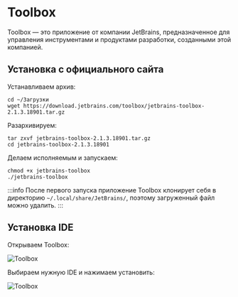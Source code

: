 # Toolbox

Toolbox — это приложение от компании JetBrains, предназначенное для управления инструментами и продуктами разработки, созданными этой компанией.

## Установка с официального сайта

Устанавливаем архив:

```shell
cd ~/Загрузки
wget https://download.jetbrains.com/toolbox/jetbrains-toolbox-2.1.3.18901.tar.gz
```

Разархивируем:

```shell
tar zxvf jetbrains-toolbox-2.1.3.18901.tar.gz
cd jetbrains-toolbox-2.1.3.18901
```

Делаем исполняемым и запускаем:

```shell
chmod +x jetbrains-toolbox
./jetbrains-toolbox
```

:::info
После первого запуска приложение Toolbox клонирует себя в директорию `~/.local/share/JetBrains/`, поэтому загруженный файл можно удалить.
:::

## Установка IDE

Открываем Toolbox:

![Toolbox](/toolbox/toolbox_1.png)

Выбираем нужную IDE и нажимаем установить:

![Toolbox](/toolbox/toolbox_2.png)